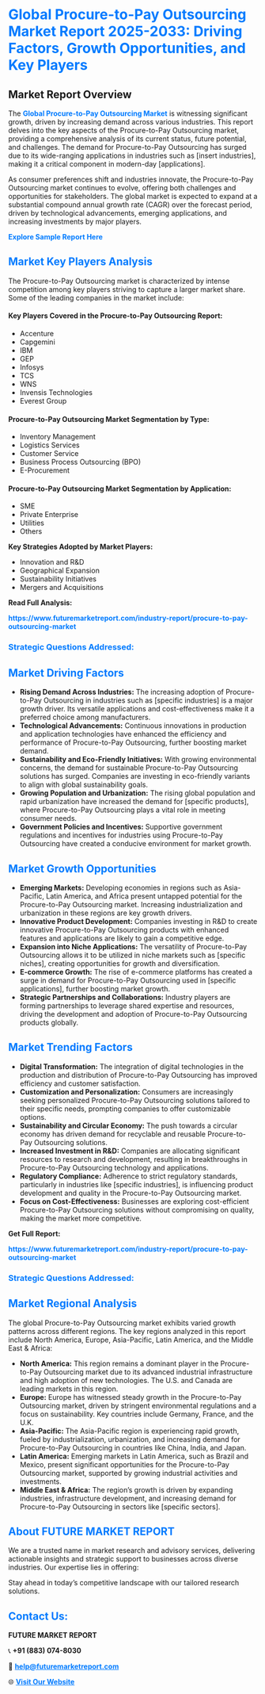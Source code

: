 <h1 style="color: #007BFF;">Global Procure-to-Pay Outsourcing Market Report 2025-2033: Driving Factors, Growth Opportunities, and Key Players</h1>

<section id="overview">
<h2>Market Report Overview</h2>
<p>The <a href="https://www.futuremarketreport.com/industry-report/procure-to-pay-outsourcing-market" style="color: #007BFF; text-decoration: none;"><strong>Global Procure-to-Pay Outsourcing Market</strong></a> is witnessing significant growth, driven by increasing demand across various industries. This report delves into the key aspects of the Procure-to-Pay Outsourcing market, providing a comprehensive analysis of its current status, future potential, and challenges. The demand for Procure-to-Pay Outsourcing has surged due to its wide-ranging applications in industries such as [insert industries], making it a critical component in modern-day [applications].</p>
<p>As consumer preferences shift and industries innovate, the Procure-to-Pay Outsourcing market continues to evolve, offering both challenges and opportunities for stakeholders. The global market is expected to expand at a substantial compound annual growth rate (CAGR) over the forecast period, driven by technological advancements, emerging applications, and increasing investments by major players.</p>
</section>

<section id="overview">
<p><a href="https://www.futuremarketreport.com/request-sample/reportId=58264" style="color: #007BFF; text-decoration: none;"><strong>Explore Sample Report Here</strong></a></p>
</section>

<section id="key-players">
<h2 style="color: #007BFF;">Market Key Players Analysis</h2>
<p>The Procure-to-Pay Outsourcing market is characterized by intense competition among key players striving to capture a larger market share. Some of the leading companies in the market include:</p>
<h4>Key Players Covered in the Procure-to-Pay Outsourcing Report:</h4>
<ul><li>Accenture</li><li>Capgemini</li><li>IBM</li><li>GEP</li><li>Infosys</li><li>TCS</li><li>WNS</li><li>Invensis Technologies</li><li>Everest Group</li></ul>
<h4>Procure-to-Pay Outsourcing Market Segmentation by Type:</h4>
<ul><li>Inventory Management</li><li>Logistics Services</li><li>Customer Service</li><li>Business Process Outsourcing (BPO)</li><li>E-Procurement</li></ul>

<h4>Procure-to-Pay Outsourcing Market Segmentation by Application:</h4>
<ul><li>SME</li><li>Private Enterprise</li><li>Utilities</li><li>Others</li></ul>
<p><strong>Key Strategies Adopted by Market Players:</strong></p>
<ul>
<li>Innovation and R&D</li>
<li>Geographical Expansion</li>
<li>Sustainability Initiatives</li>
<li>Mergers and Acquisitions</li>
</ul>
</section>

<section>
<p><strong>Read Full Analysis: </strong></p><a href="https://www.futuremarketreport.com/industry-report/procure-to-pay-outsourcing-market" style="color: #007BFF; text-decoration: none;"><strong>https://www.futuremarketreport.com/industry-report/procure-to-pay-outsourcing-market</strong></a>
<h3 style="color: #007BFF;">Strategic Questions Addressed:</h3>
</section>

<section id="driving-factors">
<h2 style="color: #007BFF;">Market Driving Factors</h2>
<ul>
<li><strong>Rising Demand Across Industries:</strong> The increasing adoption of Procure-to-Pay Outsourcing in industries such as [specific industries] is a major growth driver. Its versatile applications and cost-effectiveness make it a preferred choice among manufacturers.</li>
<li><strong>Technological Advancements:</strong> Continuous innovations in production and application technologies have enhanced the efficiency and performance of Procure-to-Pay Outsourcing, further boosting market demand.</li>
<li><strong>Sustainability and Eco-Friendly Initiatives:</strong> With growing environmental concerns, the demand for sustainable Procure-to-Pay Outsourcing solutions has surged. Companies are investing in eco-friendly variants to align with global sustainability goals.</li>
<li><strong>Growing Population and Urbanization:</strong> The rising global population and rapid urbanization have increased the demand for [specific products], where Procure-to-Pay Outsourcing plays a vital role in meeting consumer needs.</li>
<li><strong>Government Policies and Incentives:</strong> Supportive government regulations and incentives for industries using Procure-to-Pay Outsourcing have created a conducive environment for market growth.</li>
</ul>
</section>

<section id="growth-opportunities">
<h2 style="color: #007BFF;">Market Growth Opportunities</h2>
<ul>
<li><strong>Emerging Markets:</strong> Developing economies in regions such as Asia-Pacific, Latin America, and Africa present untapped potential for the Procure-to-Pay Outsourcing market. Increasing industrialization and urbanization in these regions are key growth drivers.</li>
<li><strong>Innovative Product Development:</strong> Companies investing in R&D to create innovative Procure-to-Pay Outsourcing products with enhanced features and applications are likely to gain a competitive edge.</li>
<li><strong>Expansion into Niche Applications:</strong> The versatility of Procure-to-Pay Outsourcing allows it to be utilized in niche markets such as [specific niches], creating opportunities for growth and diversification.</li>
<li><strong>E-commerce Growth:</strong> The rise of e-commerce platforms has created a surge in demand for Procure-to-Pay Outsourcing used in [specific applications], further boosting market growth.</li>
<li><strong>Strategic Partnerships and Collaborations:</strong> Industry players are forming partnerships to leverage shared expertise and resources, driving the development and adoption of Procure-to-Pay Outsourcing products globally.</li>
</ul>
</section>

<section id="trending-factors">
<h2 style="color: #007BFF;">Market Trending Factors</h2>
<ul>
<li><strong>Digital Transformation:</strong> The integration of digital technologies in the production and distribution of Procure-to-Pay Outsourcing has improved efficiency and customer satisfaction.</li>
<li><strong>Customization and Personalization:</strong> Consumers are increasingly seeking personalized Procure-to-Pay Outsourcing solutions tailored to their specific needs, prompting companies to offer customizable options.</li>
<li><strong>Sustainability and Circular Economy:</strong> The push towards a circular economy has driven demand for recyclable and reusable Procure-to-Pay Outsourcing solutions.</li>
<li><strong>Increased Investment in R&D:</strong> Companies are allocating significant resources to research and development, resulting in breakthroughs in Procure-to-Pay Outsourcing technology and applications.</li>
<li><strong>Regulatory Compliance:</strong> Adherence to strict regulatory standards, particularly in industries like [specific industries], is influencing product development and quality in the Procure-to-Pay Outsourcing market.</li>
<li><strong>Focus on Cost-Effectiveness:</strong> Businesses are exploring cost-efficient Procure-to-Pay Outsourcing solutions without compromising on quality, making the market more competitive.</li>
</ul>
</section>

<section>
<p><strong>Get Full Report: </strong></p><a href="https://www.futuremarketreport.com/industry-report/procure-to-pay-outsourcing-market" style="color: #007BFF; text-decoration: none;"><strong>https://www.futuremarketreport.com/industry-report/procure-to-pay-outsourcing-market</strong></a>
<h3 style="color: #007BFF;">Strategic Questions Addressed:</h3>
</section>


<section id="regional-analysis">
<h2 style="color: #007BFF;">Market Regional Analysis</h2>
<p>The global Procure-to-Pay Outsourcing market exhibits varied growth patterns across different regions. The key regions analyzed in this report include North America, Europe, Asia-Pacific, Latin America, and the Middle East & Africa:</p>
<ul>
<li><strong>North America:</strong> This region remains a dominant player in the Procure-to-Pay Outsourcing market due to its advanced industrial infrastructure and high adoption of new technologies. The U.S. and Canada are leading markets in this region.</li>
<li><strong>Europe:</strong> Europe has witnessed steady growth in the Procure-to-Pay Outsourcing market, driven by stringent environmental regulations and a focus on sustainability. Key countries include Germany, France, and the U.K.</li>
<li><strong>Asia-Pacific:</strong> The Asia-Pacific region is experiencing rapid growth, fueled by industrialization, urbanization, and increasing demand for Procure-to-Pay Outsourcing in countries like China, India, and Japan.</li>
<li><strong>Latin America:</strong> Emerging markets in Latin America, such as Brazil and Mexico, present significant opportunities for the Procure-to-Pay Outsourcing market, supported by growing industrial activities and investments.</li>
<li><strong>Middle East & Africa:</strong> The region’s growth is driven by expanding industries, infrastructure development, and increasing demand for Procure-to-Pay Outsourcing in sectors like [specific sectors].</li>
</ul>
</section>

<footer>
<h2 style="color: #007BFF;">About FUTURE MARKET REPORT</h2>
<p>We are a trusted name in market research and advisory services, delivering actionable insights and strategic support to businesses across diverse industries. Our expertise lies in offering:</p>

<p>Stay ahead in today’s competitive landscape with our tailored research solutions.</p>

<h2 style="color: #007BFF;">Contact Us:</h2>
<p><strong>FUTURE MARKET REPORT</strong></p>
<p>📞 <strong>+91 (883) 074-8030</strong></p>
<p>📧 <strong><a href="mailto:help@futuremarketreport.com" style="color: #007BFF;">help@futuremarketreport.com</a></strong></p>
<p>🌐 <strong><a href="https://www.futuremarketreport.com/" style="color: #007BFF;">Visit Our Website</a></strong></p>
</footer>